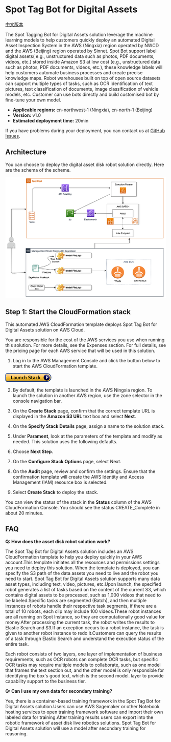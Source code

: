 # Spot Tag Bot for Digital Assets

[中文版本](./README_ZH.md)

The Spot Tagging Bot for Digital Assets solution leverage the machine learning models to help customers quickly deploy an automated Digital Asset Inspection System in the AWS (Ningxia) region operated by NWCD and the AWS (Beijing) region operated by Sinnet. Spot Bot support label digital assets( e.g., unstructured data such as photos, PDF documents, videos, etc.) stored inside Amazon S3 at low cost (e.g., unstructured data such as photos, PDF documents, videos, etc.), these knowledge labels will help customers automate business processes and create precise knowledge maps. Robot warehouses built on top of open source datasets can support multiple types of tasks, such as OCR identification of text pictures, text classification of documents, image classification of vehicle models, etc.  Customer can use bots directly and build customised bot by fine-tune your own model.

- **Applicable regions:** cn-northwest-1 (Ningxia), cn-north-1 (Beijing)
- **Version:** v1.0
- **Estimated deployment time:** 20min

If you have problems during your deployment, you can contact us at [GitHub Issues](https://github.com/aws-samples/spot-tag-bot-for-digital-assets/issues).

## Architecture

You can choose to deploy the digital asset disk robot solution directly. Here are the schema of the scheme.

![Architect](assets/architect.png)

## Step 1: Start the CloudFormation stack

This automated AWS CloudFormation template deploys Spot Tag Bot for Digital Assets solution on AWS Cloud.

You are responsible for the cost of the AWS services you use when running this solution. For more details, see the Expenses section. For full details, see the pricing page for each AWS service that will be used in this solution.

1. Log in to the AWS Management Console and click the button below to start the AWS CloudFormation template.

 [![Launch Stack](assets/launch-stack.png)](https://cn-northwest-1.console.amazonaws.cn/cloudformation/home?region=cn-northwest-1#/stacks/create/template?stackName=spot-bot&templateURL=https:%2F%2Faws-solutions-reference.s3.cn-north-1.amazonaws.com.cn%2Fspot-bot%2Fv1.0.0%2Fspot-bot-china.template)
 
2. By default, the template is launched in the AWS Ningxia region. To launch the solution in another AWS region, use the zone selector in the console navigation bar.

3. On the **Create Stack** page, confirm that the correct template URL is displayed in the **Amazon S3 URL** text box and select **Next**.

4. On the **Specify Stack Details** page, assign a name to the solution stack.

5. Under **Parament**, look at the parameters of the template and modify as needed. This solution uses the following defaults.

2. Choose **Next Step**.

3. On the **Configure Stack Options** page, select Next.

4. On the **Audit** page, review and confirm the settings. Ensure that the confirmation template will create the AWS Identity and Access Management (IAM) resource box is selected.

5. Select **Create Stack** to deploy the stack.

You can view the status of the stack in the **Status** column of the AWS CloudFormation Console. You should see the status CREATE_Complete in about 20 minutes.

## FAQ

**Q: How does the asset disk robot solution work?**

The Spot Tag Bot for Digital Assets solution includes an AWS CloudFormation template to help you deploy quickly in your AWS account.This template initiates all the resources and permissions settings you need to deploy this solution.
When the template is deployed, you can specify the S3 path of the data assets you need to live and the robot you need to start. Spot Tag Bot for Digital Assets solution supports many data asset types, including text, video, pictures, etc.Upon launch, the specified robot generates a list of tasks based on the content of the current S3, which contains digital assets to be processed, such as 1,000 videos that need to be labeled.Specific tasks are segmented (Batch), and then multiple instances of robots handle their respective task segments, if there are a total of 10 robots, each clip may include 100 videos.These robot instances are all running on Spot Instance, so they are computationally good value for money.After processing the current task, the robot writes the results to Elastic Search and S3.If an exception occurs to a robot instance, the task is given to another robot instance to redo it.Customers can query the results of a task through Elastic Search and understand the execution status of the entire task.

Each robot consists of two layers, one layer of implementation of business requirements, such as OCR robots can complete OCR tasks, but specific OCR tasks may require multiple models to collaborate, such as one model that frames the text section out, and the other model is only responsible for identifying the box's good text, which is the second model. layer to provide capability support to the business tier.

**Q: Can I use my own data for secondary training?**

Yes, there is a container-based training framework in the Spot Tag Bot for Digital Assets solution.Users can use AWS Sagemaker or other Notebook hosting services to open training framework software and import their own labeled data for training.After training results users can export into the robotic framework of asset disk live robotics solutions. Spot Tag Bot for Digital Assets solution will use a model after secondary training for reasoning.
